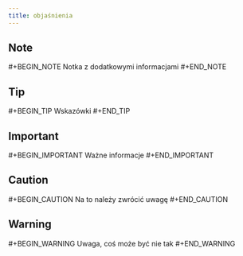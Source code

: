 ```yaml
---
title: objaśnienia
---
```


## Note
#+BEGIN_NOTE
Notka z dodatkowymi informacjami
#+END_NOTE
## Tip 
#+BEGIN_TIP
Wskazówki
#+END_TIP
## Important
#+BEGIN_IMPORTANT
Ważne informacje
#+END_IMPORTANT
## Caution
#+BEGIN_CAUTION
Na to należy zwrócić uwagę
#+END_CAUTION
## Warning
#+BEGIN_WARNING
Uwaga, coś może być nie tak
#+END_WARNING
